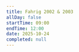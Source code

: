 ```yaml
---
title: Fahrig 2002 & 2003
allDay: false
startTime: 09:00
endTime: 12:00
date: 2025-10-24
completed: null
---
```

